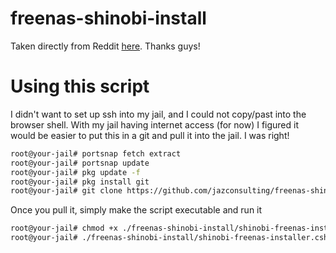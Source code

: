 # freenas-shinobi-install
Taken directly from Reddit [here](https://www.reddit.com/r/ShinobiCCTV/comments/9sgzae/install_shinobi_on_freenas/). Thanks guys!

# Using this script
I didn't want to set up ssh into my jail, and I could not copy/past into the browser shell. With my jail having internet access (for now) I figured it would be easier to put this in a git and pull it into the jail. I was right!

```sh
root@your-jail# portsnap fetch extract
root@your-jail# portsnap update
root@your-jail# pkg update -f
root@your-jail# pkg install git 
root@your-jail# git clone https://github.com/jazconsulting/freenas-shinobi-install.git
```
Once you pull it, simply make the script executable and run it

 ```sh
 root@your-jail# chmod +x ./freenas-shinobi-install/shinobi-freenas-installer.csh
 root@your-jail# ./freenas-shinobi-install/shinobi-freenas-installer.csh
 ```
